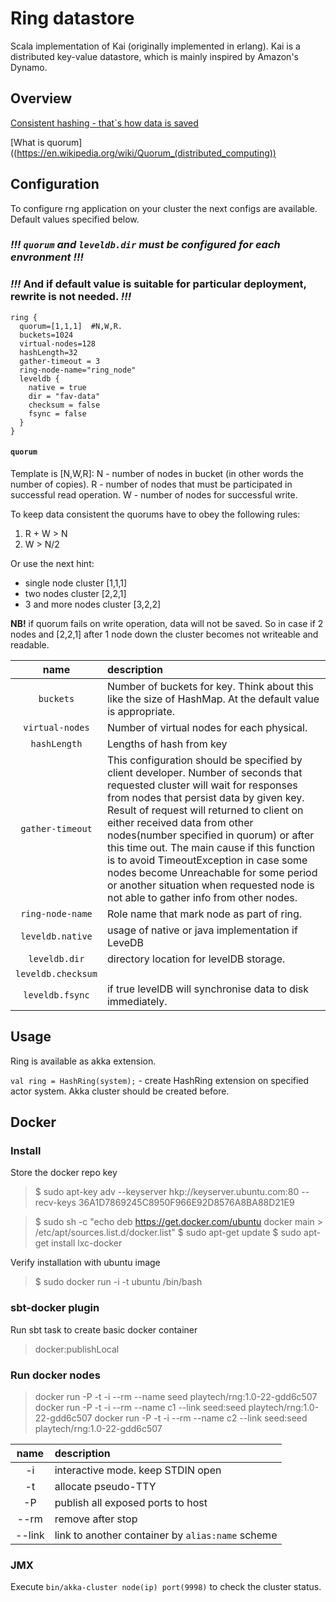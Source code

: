 # Ring datastore #

Scala implementation of Kai (originally implemented in erlang).
Kai is a distributed key-value datastore, which is mainly inspired
by Amazon's Dynamo.

## Overview ##

[Consistent hashing - that`s how data is saved](https://en.wikipedia.org/wiki/Consistent_hashing)

[What is quorum]((https://en.wikipedia.org/wiki/Quorum_(distributed_computing))



## Configuration ##

To configure rng application on your cluster the next configs are available. Default values specified below.
### *!!!*  _`quorum` and `leveldb.dir` must be configured for each envronment_ *!!!*

### *!!!*  And if default value is suitable for particular deployment, rewrite is not needed. *!!!*

```
ring {
  quorum=[1,1,1]  #N,W,R.
  buckets=1024
  virtual-nodes=128
  hashLength=32
  gather-timeout = 3
  ring-node-name="ring_node"
  leveldb {
    native = true
    dir = "fav-data"
    checksum = false
    fsync = false
  }
}
```


#### `quorum` ####
 
Template is [N,W,R]: N - number of nodes in bucket (in other words the number of copies). R - number of nodes that must  be participated in successful read operation.
W - number of nodes for successful write.

To keep data consistent the quorums have to obey the following rules:
1. R + W > N
2. W > N/2
   
Or use the next hint:
* single node cluster [1,1,1]
* two nodes cluster [2,2,1]
* 3 and more nodes cluster [3,2,2]

__NB!__ if quorum fails on write operation, data will not be saved. So in case if 2 nodes and [2,2,1] after 1 node down
  the cluster becomes not writeable and readable.
  
  
  | name                  | description
  | :----------------:    | :----------------------------------------------------------------------------------
  | `buckets`        | Number of buckets for key. Think about this like the size of HashMap. At the default value is appropriate.
  | `virtual-nodes`  | Number of virtual nodes for each physical.
  | `hashLength`     | Lengths of hash from key
  | `gather-timeout` | This configuration should be specified by client developer. Number of seconds that requested cluster will wait   for responses from nodes that persist data by given key.  Result of request will returned to client on either received data from other nodes(number specified in quorum) or after this time out. The main cause if this function is to avoid TimeoutException in case some  nodes become Unreachable for some period or another situation when requested node is not able to gather info from other nodes.
  | `ring-node-name` | Role name that mark node as part of ring. 
  | `leveldb.native` | usage of native or java implementation if LeveDB
  | `leveldb.dir` |  directory location for levelDB storage.
  | `leveldb.checksum` |
  | `leveldb.fsync` |  if true levelDB will synchronise data to disk immediately.



## Usage ##

Ring is available as akka extension.

`val ring = HashRing(system);` - create HashRing extension on specified actor system. Akka cluster should be created before.


## Docker ##

### Install ###
Store the docker repo key

  > $ sudo apt-key adv --keyserver hkp://keyserver.ubuntu.com:80 --recv-keys 36A1D7869245C8950F966E92D8576A8BA88D21E9

  > $ sudo sh -c "echo deb https://get.docker.com/ubuntu docker main > /etc/apt/sources.list.d/docker.list"
  > $ sudo apt-get update
  > $ sudo apt-get install lxc-docker

Verify installation with ubuntu image

  > $ sudo docker run -i -t ubuntu /bin/bash

### sbt-docker plugin ###

Run sbt task to create basic docker container

  > docker:publishLocal

### Run docker nodes ###

  > docker run -P -t -i --rm --name seed playtech/rng:1.0-22-gdd6c507
  > docker run -P -t -i --rm --name c1 --link seed:seed playtech/rng:1.0-22-gdd6c507
  > docker run -P -t -i --rm --name c2 --link seed:seed playtech/rng:1.0-22-gdd6c507
  
| name    | description
| :-----: | :---------------------------------
| -i      | interactive mode. keep STDIN open
| -t      | allocate pseudo-TTY
| -P      | publish all exposed ports to host
| --rm    | remove after stop
| --link  | link to another container by `alias:name` scheme

### JMX ###

Execute `bin/akka-cluster node(ip) port(9998)` to check the cluster status.